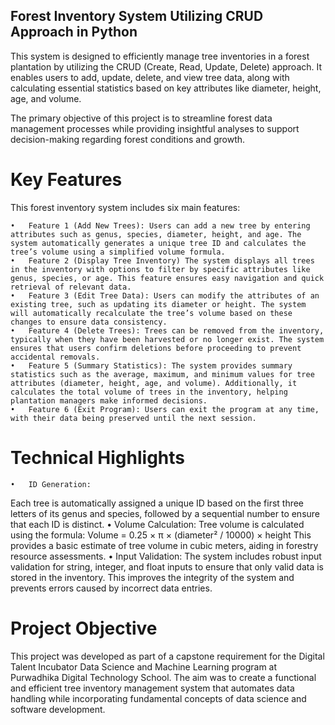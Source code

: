 ## Forest Inventory System Utilizing CRUD Approach in Python

This system is designed to efficiently manage tree inventories in a forest plantation by utilizing the CRUD (Create, Read, Update, Delete) approach. It enables users to add, update, delete, and view tree data, along with calculating essential statistics based on key attributes like diameter, height, age, and volume.

The primary objective of this project is to streamline forest data management processes while providing insightful analyses to support decision-making regarding forest conditions and growth.

# Key Features

This forest inventory system includes six main features:

	•	Feature 1 (Add New Trees): Users can add a new tree by entering attributes such as genus, species, diameter, height, and age. The system automatically generates a unique tree ID and calculates the tree’s volume using a simplified volume formula.
	•	Feature 2 (Display Tree Inventory) The system displays all trees in the inventory with options to filter by specific attributes like genus, species, or age. This feature ensures easy navigation and quick retrieval of relevant data.
	•	Feature 3 (Edit Tree Data): Users can modify the attributes of an existing tree, such as updating its diameter or height. The system will automatically recalculate the tree’s volume based on these changes to ensure data consistency.
	•	Feature 4 (Delete Trees): Trees can be removed from the inventory, typically when they have been harvested or no longer exist. The system ensures that users confirm deletions before proceeding to prevent accidental removals.
	•	Feature 5 (Summary Statistics): The system provides summary statistics such as the average, maximum, and minimum values for tree attributes (diameter, height, age, and volume). Additionally, it calculates the total volume of trees in the inventory, helping plantation managers make informed decisions.
	•	Feature 6 (Exit Program): Users can exit the program at any time, with their data being preserved until the next session.

 # Technical Highlights

	•	ID Generation:
Each tree is automatically assigned a unique ID based on the first three letters of its genus and species, followed by a sequential number to ensure that each ID is distinct.
	•	Volume Calculation:
Tree volume is calculated using the formula:
Volume = 0.25 × π × (diameter² / 10000) × height
This provides a basic estimate of tree volume in cubic meters, aiding in forestry resource assessments.
	•	Input Validation:
The system includes robust input validation for string, integer, and float inputs to ensure that only valid data is stored in the inventory. This improves the integrity of the system and prevents errors caused by incorrect data entries.

# Project Objective

This project was developed as part of a capstone requirement for the Digital Talent Incubator Data Science and Machine Learning program at Purwadhika Digital Technology School. The aim was to create a functional and efficient tree inventory management system that automates data handling while incorporating fundamental concepts of data science and software development.

